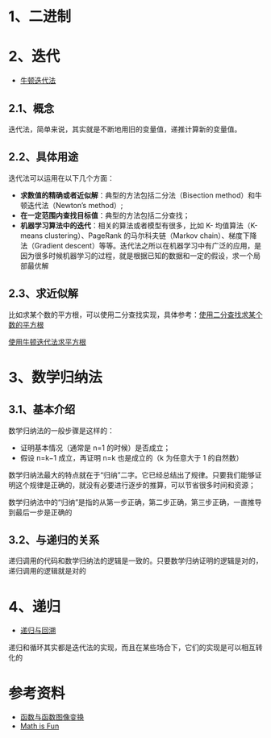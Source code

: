 # 1、二进制

# 2、迭代

- [牛顿迭代法](../算法与数据结构/算法/常见算法.md#十二牛顿迭代法)

## 2.1、概念

迭代法，简单来说，其实就是不断地用旧的变量值，递推计算新的变量值。

## 2.2、具体用途

迭代法可以运用在以下几个方面：
- **求数值的精确或者近似解**：典型的方法包括二分法（Bisection method）和牛顿迭代法（Newton’s method）;
- **在一定范围内查找目标值**：典型的方法包括二分查找；
- **机器学习算法中的迭代**：相关的算法或者模型有很多，比如 K- 均值算法（K-means clustering）、PageRank 的马尔科夫链（Markov chain）、梯度下降法（Gradient descent）等等。迭代法之所以在机器学习中有广泛的应用，是因为很多时候机器学习的过程，就是根据已知的数据和一定的假设，求一个局部最优解

## 2.3、求近似解

比如求某个数的平方根，可以使用二分查找实现，具体参考：[使用二分查找求某个数的平方根](../算法与数据结构/算法/常见算法.md#1使用二分查找)

[使用牛顿迭代法求平方根](../算法与数据结构/算法/常见算法.md#3牛顿迭代法)

# 3、数学归纳法

## 3.1、基本介绍

数学归纳法的一般步骤是这样的：
- 证明基本情况（通常是 n=1 的时候）是否成立；
- 假设 n=k−1 成立，再证明 n=k 也是成立的（k 为任意大于 1 的自然数）

数学归纳法最大的特点就在于“归纳”二字。它已经总结出了规律。只要我们能够证明这个规律是正确的，就没有必要进行逐步的推算，可以节省很多时间和资源；

数学归纳法中的“归纳”是指的从第一步正确，第二步正确，第三步正确，一直推导到最后一步是正确的

## 3.2、与递归的关系

递归调用的代码和数学归纳法的逻辑是一致的。只要数学归纳证明的逻辑是对的，递归调用的逻辑就是对的

# 4、递归

- [递归与回溯](../算法与数据结构/算法/递归/递归与回溯.md)

递归和循环其实都是迭代法的实现，而且在某些场合下，它们的实现是可以相互转化的


# 参考资料

- [函数与函数图像变换](https://www.shuxuele.com/sets/function-transformations.html)
- [Math is Fun](https://www.mathsisfun.com/)
